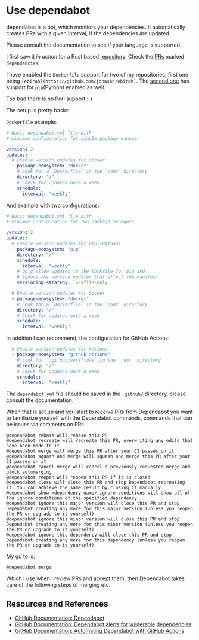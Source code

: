 # Use dependabot

dependabot is a bot, which monitors your dependencies. It automatically creates PRs with a given interval, if the dependencies are updated.

Please consult the documentation to see if your language is supported.

I first saw it _in action_ for a Rust based [repository](https://github.com/ufoscout/docker-compose-wait). Check the [PRs](https://github.com/ufoscout/docker-compose-wait/pulls?q=is%3Apr) marked `dependencies`.

I have enabled the `Dockerfile` support for two of my repositories, first one being `[ebirah](https://github.com/jonasbn/ebirah)`. The [second one](https://github.com/rojopolis/spellcheck-github-actions) has support for `pip`(Python) enabled as well.

Too bad there is no Perl support :-(

The setup is pretty basic:

`Dockerfile` example:

```yaml
# Basic dependabot.yml file with
# minimum configuration for single package manager

version: 2
updates:
  # Enable version updates for Docker
  - package-ecosystem: "docker"
    # Look for a `Dockerfile` in the `root` directory
    directory: "/"
    # Check for updates once a week
    schedule:
      interval: "weekly"
```

And example with two configurations:

```yaml
# Basic dependabot.yml file with
# minimum configuration for two package managers

version: 2
updates:
  # Enable version updates for pip (Python)
  - package-ecosystem: "pip"
    directory: "/"
    schedule:
      interval: "weekly"
    # Only allow updates to the lockfile for pip and
    # ignore any version updates that affect the manifest
    versioning-strategy: lockfile-only

  # Enable version updates for Docker
  - package-ecosystem: "docker"
    # Look for a `Dockerfile` in the `root` directory
    directory: "/"
    # Check for updates once a week
    schedule:
      interval: "weekly"
```

In addition I can recommend, the configuration for GitHub Actions:

```yaml
  # Enable version updates for Actions
  - package-ecosystem: "github-actions"
    # Look for `.github/workflows` in the `root` directory
    directory: "/"
    # Check for updates once a week
    schedule:
      interval: "weekly"
```

The `dependabot.yml` file should be saved in the `.github/` directory, please consult the documentation.

When that is set up and you start to receive PRs from Dependabot you want to familiarize yourself with the Dependabot commands, commands that can be issues via comments on PRs.

```text
@dependabot rebase will rebase this PR
@dependabot recreate will recreate this PR, overwriting any edits that have been made to it
@dependabot merge will merge this PR after your CI passes on it
@dependabot squash and merge will squash and merge this PR after your CI passes on it
@dependabot cancel merge will cancel a previously requested merge and block automerging
@dependabot reopen will reopen this PR if it is closed
@dependabot close will close this PR and stop Dependabot recreating it. You can achieve the same result by closing it manually
@dependabot show <dependency name> ignore conditions will show all of the ignore conditions of the specified dependency
@dependabot ignore this major version will close this PR and stop Dependabot creating any more for this major version (unless you reopen the PR or upgrade to it yourself)
@dependabot ignore this minor version will close this PR and stop Dependabot creating any more for this minor version (unless you reopen the PR or upgrade to it yourself)
@dependabot ignore this dependency will close this PR and stop Dependabot creating any more for this dependency (unless you reopen the PR or upgrade to it yourself)
```

My go to is:

```text
@dependabot merge
```

Which I use when I review PRs and accept them, then Dependabot takes care of the following steps of merging etc.

## Resources and References

- [GitHub Documentation: Dependabot](https://help.github.com/en/github/administering-a-repository/keeping-your-dependencies-updated-automatically)
- [GitHub Documentation: Dependabot alerts for vulnerable dependencies](https://docs.github.com/en/code-security/supply-chain-security/managing-vulnerabilities-in-your-projects-dependencies/about-alerts-for-vulnerable-dependencies)
- [GitHub Documentation: Automating Dependabot with GitHub Actions](https://docs.github.com/en/code-security/supply-chain-security/keeping-your-dependencies-updated-automatically/automating-dependabot-with-github-actions#enable-auto-merge-on-a-pull-request)
